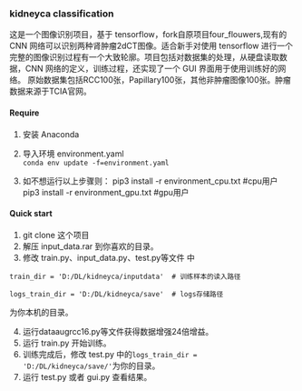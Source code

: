 ### kidneyca classification


这是一个图像识别项目，基于 tensorflow，fork自原项目four_flouwers,现有的 CNN 网络可以识别两种肾肿瘤2dCT图像。适合新手对使用 tensorflow 进行一个完整的图像识别过程有一个大致轮廓。项目包括对数据集的处理，从硬盘读取数据，CNN 网络的定义，训练过程，还实现了一个 GUI 界面用于使用训练好的网络。
原始数据集包括RCC100张，Papillary100张，其他非肿瘤图像100张。肿瘤数据来源于TCIA官网。


#### Require

1. 安装 Anaconda

2. 导入环境 environment.yaml  
   `conda env update -f=environment.yaml`
   
3. 如不想运行以上步骤则： pip3 install -r environment_cpu.txt  #cpu用户
                       pip3 install -r environment_gpu.txt  #gpu用户
#### Quick start

1. git clone 这个项目
2. 解压 input_data.rar 到你喜欢的目录。
3. 修改 train.py、input_data.py、test.py等文件 中

```
train_dir = 'D:/DL/kidneyca/inputdata'  # 训练样本的读入路径

logs_train_dir = 'D:/DL/kidneyca/save'  # logs存储路径
```

为你本机的目录。

4. 运行dataaugrcc16.py等文件获得数据增强24倍增益。
5. 运行 train.py 开始训练。
6. 训练完成后，修改 test.py 中的`logs_train_dir = 'D:/DL/kidneyca/save/'`为你的目录。
7. 运行 test.py 或者 gui.py 查看结果。
